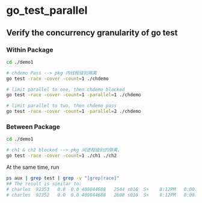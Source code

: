 # go_test_parallel

## Verify the concurrency granularity of go test
### Within Package
```bash
cd ./demo1

# chdemo Pass --> pkg 内线程级别隔离
go test -race -cover -count=1 ./chdemo

# limit parallel to one, then chdemo blocked
go test -race -cover -count=1 -parallel=1 ./chdemo

# limit parallel to two, then chdemo pass
go test -race -cover -count=1 -parallel=2 ./chdemo
```

### Between Package
```bash
cd ./demo1

# ch1 & ch2 blocked --> pkg 间进程级别的隔离，
go test -race -cover -count=1 ./ch1 ./ch2
```
At the same time, run 
```bash
ps aux | grep test | grep -v "[grep|race]"
## The result is similar to:
# charles  92353   0.0  0.0 409044688   2544 s016  S+    8:12PM   0:00.02 /var/folders/nr/y4gxj6zx7ds7tsqp6k13xr9h0000gn/T/go-build3415734639/b063/ch2.test -test.paniconexit0 -test.timeout=10m0s -test.count=1
# charles  92352   0.0  0.0 409044688   2608 s016  S+    8:12PM   0:00.01 /var/folders/nr/y4gxj6zx7ds7tsqp6k13xr9h0000gn/T/go-build3415734639/b001/ch1.test -test.paniconexit0 -test.timeout=10m0s -test.count=1
```
